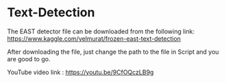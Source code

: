 # Text-Detection
The EAST detector file can be downloaded from the following link:
https://www.kaggle.com/yelmurat/frozen-east-text-detection

After downloading the file, just change the path to the file in Script and you are good to go.

YouTube video link : https://youtu.be/9CfOQczLB9g
